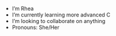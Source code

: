 - I’m Rhea
- I’m currently learning more advanced C
- I’m looking to collaborate on anything
- Pronouns: She/Her

